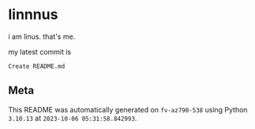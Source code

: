 # linnnus

i am linus. that's me.

my latest commit is

```
Create README.md
```

## Meta

This README was automatically generated on `fv-az790-538` using Python
`3.10.13` at `2023-10-06 05:31:58.842993`.
